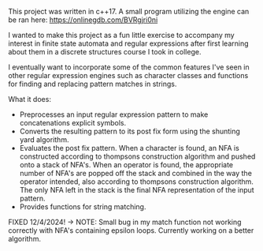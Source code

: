 This project was written in c++17. A small program utilizing the engine can be ran here: https://onlinegdb.com/BVRgjri0ni

I wanted to make this project as a fun little exercise to accompany my interest in finite state automata and regular expressions after first learning about them in a
discrete structures course I took in college.

I eventually want to incorporate some of the common features I've seen in other regular expression engines such as character classes and functions for finding and replacing pattern matches 
in strings.

What it does:
  - Preprocesses an input regular expression pattern to make concatenations explicit symbols.
  - Converts the resulting pattern to its post fix form using the shunting yard algorithm.
  - Evaluates the post fix pattern. When a character is found, an NFA is constructed according to thompsons
    construction algorithm and pushed onto a stack of NFA's. When an operator is found, the appropriate number
    of NFA's are popped off the stack and combined in the way the operator intended, also according to
    thompsons construction algorithm. The only NFA left in the stack is the final NFA representation of the input pattern.
  - Provides functions for string matching.

FIXED 12/4/2024! -> NOTE: Small bug in my match function not working correctly with NFA's containing epsilon loops. Currently working on a better algorithm.
